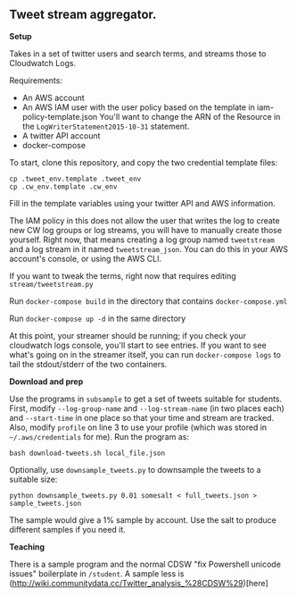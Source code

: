 Tweet stream aggregator.
------------------------

**Setup**

Takes in a set of twitter users and search terms, and streams those to
Cloudwatch Logs.

Requirements:

* An AWS account
* An AWS IAM user with the user policy based on the template in
  iam-policy-template.json You'll want to change the ARN of the
  Resource in the `LogWriterStatement2015-10-31` statement.
* A twitter API account
* docker-compose

To start, clone this repository, and copy the two credential template files:

```
cp .tweet_env.template .tweet_env
cp .cw_env.template .cw_env

```

Fill in the template variables using your twitter API and AWS information.

The IAM policy in this does not allow the user that writes the log to
create new CW log groups or log streams, you will have to manually
create those yourself. Right now, that means creating a log group
named `tweetstream` and a log stream in it named
`tweetstream_json`. You can do this in your AWS account's console, or
using the AWS CLI.

If you want to tweak the terms, right now that requires editing
`stream/tweetstream.py`

Run `docker-compose build` in the directory that contains
`docker-compose.yml`

Run `docker-compose up -d` in the same directory

At this point, your streamer should be running; if you check your
cloudwatch logs console, you'll start to see entries. If you want to see what's going on in the streamer itself, you can run `docker-compose logs` to tail the stdout/stderr of the two containers.

**Download and prep**

Use the programs in `subsample` to get a set of tweets suitable for students. First, modify `--log-group-name` and `--log-stream-name` (in two places each) and `--start-time` in one place so that your time and stream are tracked. Also, modify `profile` on line 3 to use your profile (which was stored in `~/.aws/credentials` for me). Run the program as:

```
bash download-tweets.sh local_file.json
```

Optionally, use `downsample_tweets.py` to downsample the tweets to a suitable size:

```
python downsample_tweets.py 0.01 somesalt < full_tweets.json > sample_tweets.json
```

The sample would give a 1% sample by account. Use the salt to produce different samples if you need it.

**Teaching**

There is a sample program and the normal CDSW "fix Powershell unicode issues" boilerplate in `/student`. A sample less is (http://wiki.communitydata.cc/Twitter_analysis_%28CDSW%29)[here]

